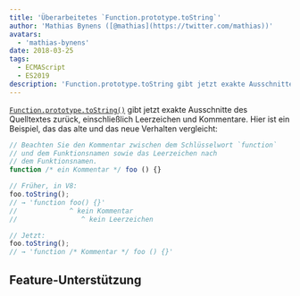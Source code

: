 ```yaml
---
title: 'Überarbeitetes `Function.prototype.toString`'
author: 'Mathias Bynens ([@mathias](https://twitter.com/mathias))'
avatars:
  - 'mathias-bynens'
date: 2018-03-25
tags:
  - ECMAScript
  - ES2019
description: 'Function.prototype.toString gibt jetzt exakte Ausschnitte des Quelltextes zurück, einschließlich Leerzeichen und Kommentare.'
---
```

[`Function.prototype.toString()`](https://tc39.es/Function-prototype-toString-revision/) gibt jetzt exakte Ausschnitte des Quelltextes zurück, einschließlich Leerzeichen und Kommentare. Hier ist ein Beispiel, das das alte und das neue Verhalten vergleicht:

<!--truncate-->
```js
// Beachten Sie den Kommentar zwischen dem Schlüsselwort `function`
// und dem Funktionsnamen sowie das Leerzeichen nach
// dem Funktionsnamen.
function /* ein Kommentar */ foo () {}

// Früher, in V8:
foo.toString();
// → 'function foo() {}'
//             ^ kein Kommentar
//                ^ kein Leerzeichen

// Jetzt:
foo.toString();
// → 'function /* Kommentar */ foo () {}'
```

## Feature-Unterstützung

<feature-support chrome="66 /blog/v8-release-66#function-tostring"
                 firefox="ja"
                 safari="nein"
                 nodejs="8"
                 babel="nein"></feature-support>
